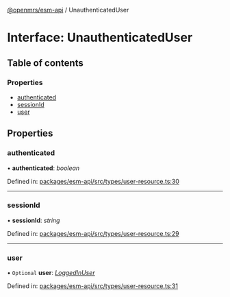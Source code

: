 [@openmrs/esm-api](../API.md) / UnauthenticatedUser

# Interface: UnauthenticatedUser

## Table of contents

### Properties

- [authenticated](unauthenticateduser.md#authenticated)
- [sessionId](unauthenticateduser.md#sessionid)
- [user](unauthenticateduser.md#user)

## Properties

### authenticated

• **authenticated**: *boolean*

Defined in: [packages/esm-api/src/types/user-resource.ts:30](https://github.com/openmrs/openmrs-esm-core/blob/master/packages/esm-api/src/types/user-resource.ts#L30)

___

### sessionId

• **sessionId**: *string*

Defined in: [packages/esm-api/src/types/user-resource.ts:29](https://github.com/openmrs/openmrs-esm-core/blob/master/packages/esm-api/src/types/user-resource.ts#L29)

___

### user

• `Optional` **user**: [*LoggedInUser*](loggedinuser.md)

Defined in: [packages/esm-api/src/types/user-resource.ts:31](https://github.com/openmrs/openmrs-esm-core/blob/master/packages/esm-api/src/types/user-resource.ts#L31)
